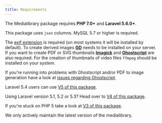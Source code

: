 ```yaml
---
title: Requirements
---
```


The Medialibrary package requires **PHP 7.0+** and **Laravel 5.6.0+**. 

This package uses `json` columns. MySQL 5.7 or higher is required.

The [exif extension](http://php.net/manual/en/exif.installation.php) is required (on most systems it will be installed by default). 
To create derived images **[GD](http://php.net/manual/en/book.image.php)** needs to be installed on your server. 
If you want to create PDF or SVG thumbnails **[Imagick](http://php.net/manual/en/imagick.setresolution.php)** and **[Ghostscript](https://www.ghostscript.com/)** are also required. 
For the creation of thumbnails of video files `ffmpeg` should be installed on your system.

If you're running into problems with Ghostscript and/or PDF to image generation have a look at [issues regarding Ghostscript](https://github.com/spatie/pdf-to-image/blob/master/README.md#issues-regarding-ghostscript).

Laravel 5.4 users can use [V5 of this package](https://docs.spatie.be/laravel-medialibrary/v5/introduction).

Using Laravel version 5.1, 5.2 or 5.3? Head over to [V4 of this package](https://docs.spatie.be/laravel-medialibrary/v4/introduction).

If you're stuck on PHP 5 take a look at [V3 of this package](https://docs.spatie.be/laravel-medialibrary/v3/introduction).

We only actively maintain the latest version of the medialibrary.
